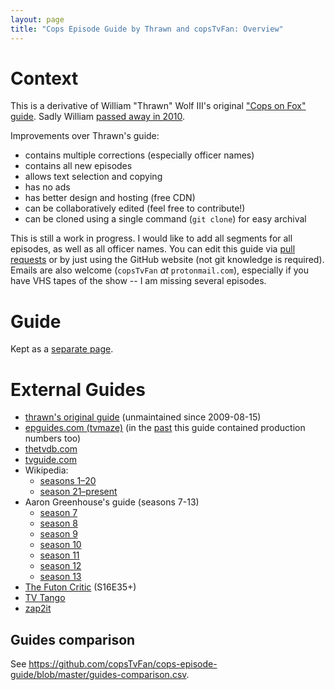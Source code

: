 ```yaml
---
layout: page
title: "Cops Episode Guide by Thrawn and copsTvFan: Overview"
---
```


# Context

This is a derivative of William "Thrawn" Wolf III's original ["Cops on Fox"
guide](https://copstvfan.github.io/geocities-copsonfox-archive/). Sadly William
[passed away in
2010](https://www.damianofuneralhome.com/obituary/William-WolfIII-1).

Improvements over Thrawn's guide:

- contains multiple corrections (especially officer names)
- contains all new episodes
- allows text selection and copying
- has no ads
- has better design and hosting (free CDN)
- can be collaboratively edited (feel free to contribute!)
- can be cloned using a single command (`git clone`) for easy archival

This is still a work in progress. I would like to add all segments for all
episodes, as well as all officer names. You can edit this guide via [pull
requests](https://github.com/copsTvFan/cops-episode-guide/pulls) or by just
using the GitHub website (not git knowledge is required). Emails are also
welcome (`copsTvFan` *at* `protonmail.com`), especially if you have VHS tapes
of the show -- I am missing several episodes.

# Guide

Kept as a [separate page](https://copstvfan.github.io/cops-episode-guide/guide).

# External Guides

- [thrawn's original guide](https://copstvfan.github.io/geocities-copsonfox-archive/) (unmaintained since 2009-08-15)
- [epguides.com (tvmaze)](https://epguides.com/cops/) (in the [past](https://web.archive.org/web/20151230230345/http://epguides.com:80/Cops/) this guide contained production numbers too)
- [thetvdb.com](https://thetvdb.com/series/cops/allseasons/official)
- [tvguide.com](https://www.tvguide.com/tvshows/cops/episodes-season-1/1000242631/)
- Wikipedia:
    - [seasons 1–20](<https://en.wikipedia.org/wiki/List_of_Cops_episodes_(seasons_1%E2%80%9320)>)
    - [season 21–present](<https://en.wikipedia.org/wiki/List_of_Cops_episodes_(season_21%E2%80%93present)>)
- Aaron Greenhouse's guide (seasons 7-13)
    - [season 7](https://www.cs.cmu.edu/~aarong/from-andrew/fox/titles/cops07.html)
    - [season 8](https://www.cs.cmu.edu/~aarong/from-andrew/fox/titles/cops08.html)
    - [season 9](https://www.cs.cmu.edu/~aarong/from-andrew/fox/titles/cops09.html)
    - [season 10](https://www.cs.cmu.edu/~aarong/from-andrew/fox/titles/cops10.html)
    - [season 11](https://www.cs.cmu.edu/~aarong/from-andrew/fox/titles/cops11.html)
    - [season 12](https://www.cs.cmu.edu/~aarong/from-andrew/fox/titles/cops12.html)
    - [season 13](https://www.cs.cmu.edu/~aarong/from-andrew/fox/titles/cops13.html)
- [The Futon Critic](http://www.thefutoncritic.com/showatch/cops/listings/) (S16E35+)
- [TV Tango](http://www.tvtango.com/series/cops/episodes)
- [zap2it](https://tvschedule.zap2it.com/overview.html?programSeriesId=SH00017070&tmsId=SH000170700000&from=TVGrid&aid=gapzap)

## Guides comparison

See <https://github.com/copsTvFan/cops-episode-guide/blob/master/guides-comparison.csv>.
